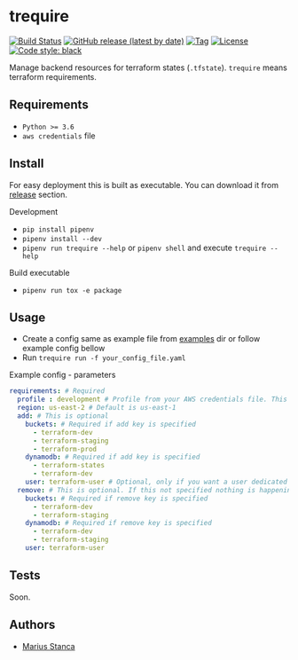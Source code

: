 # trequire

[![Build Status](https://travis-ci.com/wmariuss/trequire.svg?branch=master)](https://travis-ci.com/wmariuss/trequire)
[![GitHub release (latest by date)](https://img.shields.io/github/v/release/wmariuss/trequire)](https://github.com/wmariuss/trequire/releases)
[![Tag](https://img.shields.io/github/v/tag/wmariuss/trequire)](https://github.com/wmariuss/trequire/tags)
[![License](https://img.shields.io/github/license/wmariuss/trequire)](https://github.com/wmariuss/trequre/blob/master/LICENSE)
[![Code style: black](https://img.shields.io/badge/code%20style-black-000000.svg)](https://github.com/psf/black)

Manage backend resources for terraform states (`.tfstate`). `trequire` means terraform requirements.

## Requirements

* `Python >= 3.6`
* `aws credentials` file

## Install

For easy deployment this is built as executable. You can download it from [release](https://github.com/wmariuss/trequire/releases) section.

Development

* `pip install pipenv`
* `pipenv install --dev`
* `pipenv run trequire --help` or `pipenv shell` and execute `trequire --help`

Build executable

* `pipenv run tox -e package`

## Usage

* Create a config same as example file from [examples](examples) dir or follow example config bellow
* Run `trequire run -f your_config_file.yaml`

Example config - parameters

```yaml
requirements: # Required
  profile : development # Profile from your AWS credentials file. This is required, if this is not specified default profile is used
  region: us-east-2 # Default is us-east-1
  add: # This is optional
    buckets: # Required if add key is specified
      - terraform-dev
      - terraform-staging
      - terraform-prod
    dynamodb: # Required if add key is specified
      - terraform-states
      - terraform-dev
    user: terraform-user # Optional, only if you want a user dedicated for Terraform
  remove: # This is optional. If this not specified nothing is happening
    buckets: # Required if remove key is specified
      - terraform-dev
      - terraform-staging
    dynamodb: # Required if remove key is specified
      - terraform-dev
      - terraform-staging
    user: terraform-user
```

## Tests

Soon.

## Authors

* [Marius Stanca](mailto:me@marius.xyz)
